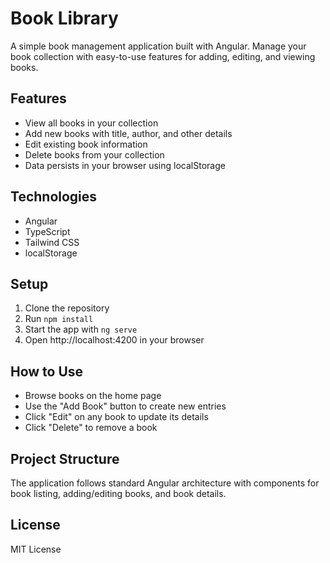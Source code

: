 # Book Library

A simple book management application built with Angular. Manage your book collection with easy-to-use features for adding, editing, and viewing books.

## Features

- View all books in your collection
- Add new books with title, author, and other details
- Edit existing book information
- Delete books from your collection
- Data persists in your browser using localStorage

## Technologies

- Angular
- TypeScript
- Tailwind CSS
- localStorage

## Setup

1. Clone the repository
2. Run `npm install`
3. Start the app with `ng serve`
4. Open http://localhost:4200 in your browser

## How to Use

- Browse books on the home page
- Use the "Add Book" button to create new entries
- Click "Edit" on any book to update its details
- Click "Delete" to remove a book

## Project Structure

The application follows standard Angular architecture with components for book listing, adding/editing books, and book details.

## License

MIT License